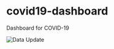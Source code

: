 # covid19-dashboard
Dashboard for COVID-19

![Data Update](https://github.com/bkandiyal/covid19-dashboard/workflows/Update%20Data/badge.svg)

